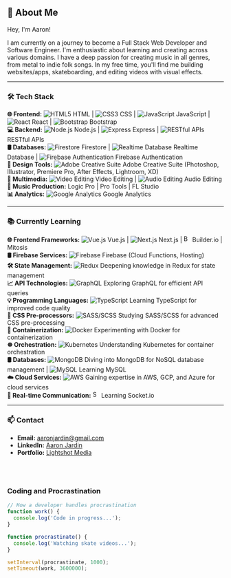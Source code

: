 ## 🌟 About Me

Hey, I'm Aaron!

I am currently on a journey to become a Full Stack Web Developer and Software Engineer. I'm enthusiastic about learning and creating across various domains. I have a deep passion for creating music in all genres, from metal to indie folk songs. In my free time, you'll find me building websites/apps, skateboarding, and editing videos with visual effects.

---

<h3>🛠 Tech Stack</h3>

**🌐 Frontend:** ![HTML5](https://img.icons8.com/color/16/000000/html-5.png) HTML | ![CSS3](https://img.icons8.com/color/16/000000/css3.png) CSS | ![JavaScript](https://img.icons8.com/color/16/000000/javascript.png) JavaScript | ![React](https://img.icons8.com/color/16/000000/react-native.png) React | ![Bootstrap](https://img.icons8.com/color/16/000000/bootstrap.png) Bootstrap <br/>
**💻 Backend:** ![Node.js](https://img.icons8.com/color/16/000000/nodejs.png) Node.js | ![Express](https://img.icons8.com/ios/16/000000/express-js.png) Express | ![RESTful APIs](https://img.icons8.com/color/16/000000/api-settings.png) RESTful APIs  
**🛢 Databases:** ![Firestore](https://img.icons8.com/color/16/000000/google-firebase-console.png) Firestore | ![Realtime Database](https://img.icons8.com/color/16/000000/google-firebase-console.png) Realtime Database | ![Firebase Authentication](https://img.icons8.com/color/16/000000/google-firebase-console.png) Firebase Authentication  
**🎨 Design Tools:** ![Adobe Creative Suite](https://img.icons8.com/color/16/000000/adobe-creative-cloud.png) Adobe Creative Suite (Photoshop, Illustrator, Premiere Pro, After Effects, Lightroom, XD)  
**🎥 Multimedia:** ![Video Editing](https://img.icons8.com/color/16/000000/video-editing.png) Video Editing | ![Audio Editing](https://img.icons8.com/color/16/000000/audio-wave.png) Audio Editing  
**🎸 Music Production:** Logic Pro |  Pro Tools | FL Studio  
**📊 Analytics:** ![Google Analytics](https://img.icons8.com/color/16/000000/google-analytics.png) Google Analytics  

---

<h3>📚 Currently Learning</h3>

**🌐 Frontend Frameworks:** ![Vue.js](https://img.icons8.com/color/16/000000/vue-js.png) Vue.js | ![Next.js](https://img.icons8.com/fluency/16/000000/nextjs.png) Next.js | <img src="https://api.iconify.design/logos/builder-io-icon.svg" alt="Builder.io" width="16" height="16"> Builder.io | Mitosis  
**🛢 Firebase Services:** ![Firebase](https://img.icons8.com/color/16/000000/google-firebase-console.png) Firebase (Cloud Functions, Hosting)  
**🛠 State Management:** ![Redux](https://img.icons8.com/color/16/000000/redux.png) Deepening knowledge in Redux for state management  
**📈 API Technologies:** ![GraphQL](https://img.icons8.com/color/16/000000/graphql.png) Exploring GraphQL for efficient API queries  
**💡 Programming Languages:** ![TypeScript](https://img.icons8.com/color/16/000000/typescript.png) Learning TypeScript for improved code quality  
**🎨 CSS Pre-processors:** ![SASS/SCSS](https://img.icons8.com/color/16/000000/sass.png) Studying SASS/SCSS for advanced CSS pre-processing  
**🐳 Containerization:** ![Docker](https://img.icons8.com/color/16/000000/docker.png) Experimenting with Docker for containerization  
**☸️ Orchestration:** ![Kubernetes](https://img.icons8.com/color/16/000000/kubernetes.png) Understanding Kubernetes for container orchestration  
**🛢 Databases:** ![MongoDB](https://img.icons8.com/color/16/000000/mongodb.png) Diving into MongoDB for NoSQL database management | ![MySQL](https://img.icons8.com/color/16/000000/mysql-logo.png) Learning MySQL  
**☁️ Cloud Services:** ![AWS](https://img.icons8.com/color/16/000000/amazon-web-services.png) Gaining expertise in AWS, GCP, and Azure for cloud services  
**🔌 Real-time Communication:** <img src="https://www.vectorlogo.zone/logos/socketio/socketio-icon.svg" alt="Socket.io" width="16" height="16"> Learning Socket.io

---

<h3>📫 Contact</h3>

- **Email:** [aaronjardin@gmail.com](mailto:aaronjardin@gmail.com)
- **LinkedIn:** [Aaron Jardin](https://www.linkedin.com/in/aaronjardin/)
- **Portfolio:** [Lightshot Media](https://lightshotmedia.com/portfolio)

</br></br>
##### <h3> Coding and Procrastination </h3> 

```javascript
// How a developer handles procrastination
function work() {
  console.log('Code in progress...');
}

function procrastinate() {
  console.log('Watching skate videos...');
}

setInterval(procrastinate, 1000);
setTimeout(work, 3600000);
